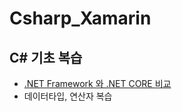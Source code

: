 # Csharp_Xamarin

## C# 기초 복습
  - [.NET Framework 와 .NET CORE 비교](https://blog.centbin.com/net-core%EC%99%80-net-framework-%EB%B9%84%EA%B5%90-%EB%B6%84%EC%84%9D-c-%EC%8B%9C%EB%A6%AC%EC%A6%88-3/)
  - 데이터타입, 연산자 복습
